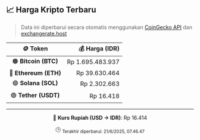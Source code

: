 

<!-- HARGA_KRIPTO -->
## 📈 Harga Kripto Terbaru

> Data ini diperbarui secara otomatis menggunakan [CoinGecko API](https://www.coingecko.com/) dan [exchangerate.host](https://exchangerate.host/)

<div align="center">

| 🪙 Token | 💰 Harga (IDR) |
|:------:|---------------:|
| 🟠 **Bitcoin (BTC)**   | Rp 1.695.483.937 |
| 🔵 **Ethereum (ETH)**  | Rp 39.630.464 |
| 🟣 **Solana (SOL)**    | Rp 2.302.663 |
| 🟢 **Tether (USDT)**   | Rp 16.418 |

---

💱 **Kurs Rupiah (USD → IDR)**: Rp 16.414

🕒 <sub>Terakhir diperbarui: 21/6/2025, 07.46.47</sub>

</div>
<!-- /HARGA_KRIPTO -->
